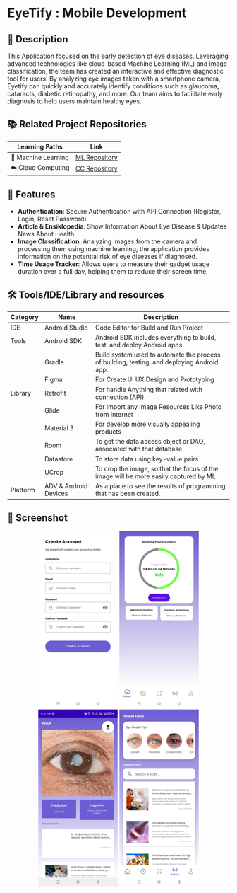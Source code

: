 # EyeTify : Mobile Development

## 📑 Description
This Application focused on the early detection of eye diseases. Leveraging advanced technologies like cloud-based Machine Learning (ML) and image classification, the team has created an interactive and effective diagnostic tool for users. By analyzing eye images taken with a smartphone camera, Eyetify can quickly and accurately identify conditions such as glaucoma, cataracts, diabetic retinopathy, and more. Our team aims to facilitate early diagnosis to help users maintain healthy eyes.

## 📚 Related Project Repositories
|   Learning Paths      |                           Link                            |
| :-------------------: | :-------------------------------------------------------: |
| 🤖 Machine Learning   | [ML Repository](https://github.com/EyeTify/Machine-Learning) |
| ☁️ Cloud Computing    | [CC Repository](https://github.com/EyeTify/Cloud-Computing) |

## 🔎 Features

- **Authentication**: Secure Authentication with API Connection (Register, Login, Reset Password)
- **Article & Ensiklopedia**: Show Information About Eye Disease & Updates News About Health
- **Image Classification**: Analyzing images from the camera and processing them using machine learning, the application provides information on the potential risk of eye diseases if diagnosed.
- **Time Usage Tracker**: Allows users to measure their gadget usage duration over a full day, helping them to reduce their screen time.

## 🛠 Tools/IDE/Library and resources
| Category        | Name            | Description                                                                                           |
|-----------------|-----------------|-------------------------------------------------------------------------------------------------------|
| IDE             | Android Studio            | Code Editor for Build and Run Project                                                       |
| Tools           | Android SDK               | Android SDK includes everything to build, test, and deploy Android apps                     |
|                 | Gradle                    | Build system used to automate the process of building, testing, and deploying Android app.  |
|                 | Figma                     | For Create UI UX Design and Prototyping                                                     |
| Library         | Retrofit                  | For handle Anything that related with connection (API)                                      |
|                 | Glide                     | For Import any Image Resources Like Photo from Internet                                     |
|                 | Material 3                | For develop more visually appealing products                                                |
|                 | Room                      | To get the data access object or DAO, associated with that database                         |
|                 | Datastore                 | To store data using key-value pairs                                                         |
|                 | UCrop                     | To crop the image, so that the focus of the image will be more easily captured by ML        |
| Platform        | ADV & Android Devices     | As a place to see the results of programming that has been created.                         |




## 📲 Screenshot
<p align="center">
  <img src="https://github.com/EyeTify/.github/raw/main/profile/register.jpg?raw=true" alt="onboarding" width="auto" height="400">
  <img src="https://github.com/EyeTify/.github/raw/main/profile/home.jpg?raw=true" alt="onboarding" width="auto" height="400">
  <img src="https://github.com/EyeTify/.github/raw/main/profile/scan_3.jpg?raw=true" alt="onboarding" width="auto" height="400">
  <img src="https://github.com/EyeTify/.github/raw/main/profile/article.jpg?raw=true" alt="onboarding" width="auto" height="400">
</p>
